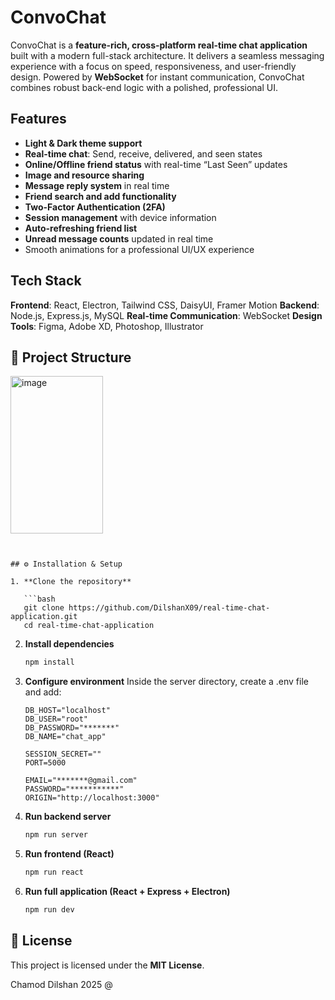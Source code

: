 # ConvoChat

ConvoChat is a **feature-rich, cross-platform real-time chat application** built with a modern full-stack architecture. It delivers a seamless messaging experience with a focus on speed, responsiveness, and user-friendly design. Powered by **WebSocket** for instant communication, ConvoChat combines robust back-end logic with a polished, professional UI.

## Features

* **Light & Dark theme support**
* **Real-time chat**: Send, receive, delivered, and seen states
* **Online/Offline friend status** with real-time “Last Seen” updates
* **Image and resource sharing**
* **Message reply system** in real time
* **Friend search and add functionality**
* **Two-Factor Authentication (2FA)**
* **Session management** with device information
* **Auto-refreshing friend list**
* **Unread message counts** updated in real time
* Smooth animations for a professional UI/UX experience

## Tech Stack

**Frontend**: React, Electron, Tailwind CSS, DaisyUI, Framer Motion
**Backend**: Node.js, Express.js, MySQL
**Real-time Communication**: WebSocket
**Design Tools**: Figma, Adobe XD, Photoshop, Illustrator

## 📂 Project Structure


<img width="148" height="252" alt="image" src="https://github.com/user-attachments/assets/4951096c-41a8-4128-a60d-5799ca8e3b7b" />

```


## ⚙️ Installation & Setup

1. **Clone the repository**

   ```bash
   git clone https://github.com/DilshanX09/real-time-chat-application.git
   cd real-time-chat-application
   ```

2. **Install dependencies**

   ```bash
   npm install
   ```

3. **Configure environment**
   Inside the server directory, create a .env file and add:

   ```env
   DB_HOST="localhost"
   DB_USER="root"
   DB_PASSWORD="*******"
   DB_NAME="chat_app"

   SESSION_SECRET=""
   PORT=5000

   EMAIL="*******@gmail.com"
   PASSWORD="***********"
   ORIGIN="http://localhost:3000"

   ```

4. **Run backend server**

   ```bash
   npm run server
   ```

5. **Run frontend (React)**

   ```bash
   npm run react
   ```

5. **Run full application (React + Express + Electron)**

   ```bash
   npm run dev
   ```


## 📜 License

This project is licensed under the **MIT License**.


Chamod Dilshan 2025 @
